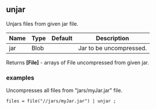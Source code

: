 ## unjar

Unjars files from given jar file.

 | Name | Type | Default | Description |
 | ---- | ---- | ------- | ----------- |
 | jar | Blob |   | Jar to be uncompressed. |

Returns __[File]__ - arrays of File uncompressed from given jar.

### examples
Uncompresses all files from "jars/myJar.jar" file.

```
files = file("//jars/myJar.jar") | unjar ;
```

